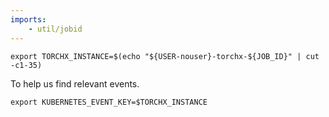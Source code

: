 ```yaml
---
imports:
    - util/jobid
---
```


```shell
export TORCHX_INSTANCE=$(echo "${USER-nouser}-torchx-${JOB_ID}" | cut -c1-35)
```

To help us find relevant events.

```shell
export KUBERNETES_EVENT_KEY=$TORCHX_INSTANCE
```
